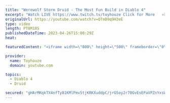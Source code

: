 ```yaml
---
title: "Werewolf Storm Druid - The Most Fun Build in Diablo 4"
excerpt: "Watch LIVE https://www.twitch.tv/toyhouze Click for More   ⭐Popular Playlists ⭐ Diablo 4 Playlist ..."
originalUrl: https://youtube.com/watch?v=QTmD9q9H3eE
type: video
length: PT8M10S
publishedDateTime: 2023-04-26T15:00:29Z
heat: 

featuredContent: "<iframe width=\"800\" height=\"500\" frameborder=\"0\" src=\"https://www.youtube.com/embed/QTmD9q9H3eE\" allow=\"accelerometer; autoplay; encrypted-media; gyroscope; picture-in-picture\" allowfullscreen></iframe>"

provider:
  name: Toyhouze
  domain: youtube.com

topics:
  - Diablo 4
  - Druid

secured: "gHArMKqkTX4nfTy81KMlPmv5tjKRKXuddpC/jrG5oy2r70GvEsEPaVPZnYxsWhopldyZ5NhjLAbU38xKbuwAmdnFDyDIRQAHfMC4ZBzB4INc9117cd7lOL0d3CN2fHbYKQ47T0/egq8rBZhqFJ4uJlQJ/yEyEOoJBmvZzIHLMvb2MwN0Q/UspcUcgEcReBbU0KWbJQgz7RahSf2oqT2W422EWdJdLrizKuXReoLtvuC16DlECgIbc5m434wEGpGp6VBPwjBOd5PCM6COUWcj+/xRXPllHqM2ZvQ9I4OJzfZnQnnesOfzKgqN8zp0cBQDgd6Nox9hoKYXpxkqilI/Mxo3NUjqZcAkWDXOquCJiUqY8U/FR9HcqrWHKDmRppugwRvnzZGgt0ENYHZ6gSWRTjdN0N1svZVjVt6ZZUu56Lg=;D94v7+cSxv7sMymsNJcruw=="
---
```


